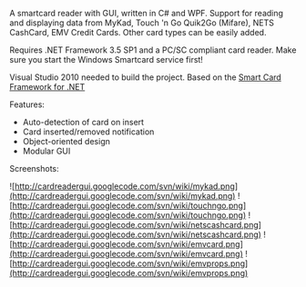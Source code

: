 A smartcard reader with GUI, written in C# and WPF. Support for reading and displaying data from MyKad, Touch 'n Go Quik2Go (Mifare), NETS CashCard, EMV Credit Cards. Other card types can be easily added.

Requires .NET Framework 3.5 SP1 and a PC/SC compliant card reader. Make sure you start the Windows Smartcard service first!

Visual Studio 2010 needed to build the project. Based on the [Smart Card Framework for .NET](http://www.codeproject.com/KB/smart/smartcardapi.aspx)

Features:
  * Auto-detection of card on insert
  * Card inserted/removed notification
  * Object-oriented design
  * Modular GUI

Screenshots:

![http://cardreadergui.googlecode.com/svn/wiki/mykad.png](http://cardreadergui.googlecode.com/svn/wiki/mykad.png)
![http://cardreadergui.googlecode.com/svn/wiki/touchngo.png](http://cardreadergui.googlecode.com/svn/wiki/touchngo.png)
![http://cardreadergui.googlecode.com/svn/wiki/netscashcard.png](http://cardreadergui.googlecode.com/svn/wiki/netscashcard.png)
![http://cardreadergui.googlecode.com/svn/wiki/emvcard.png](http://cardreadergui.googlecode.com/svn/wiki/emvcard.png)
![http://cardreadergui.googlecode.com/svn/wiki/emvprops.png](http://cardreadergui.googlecode.com/svn/wiki/emvprops.png)